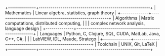 +--------------+--------------------------------------------------------+
| Mathematics  |  Linear algebra, statistics, graph theory              |
+--------------+--------------------------------------------------------+
| Algorithms   |  Matrix computations, distributed computing,           |
|              |  complex network analysis, language design             |
+--------------+--------------------------------------------------------+
| Languages    |  Python, C, Clojure, SQL, CUDA, MatLab, Java, C++, C#, |
|              |  LabVIEW, IDL, Maude, Stratego                         |
+--------------+--------------------------------------------------------+
| Toolchain    |  UNIX, Git, LaTeX                                      |
+--------------+--------------------------------------------------------+
